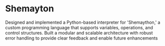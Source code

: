 # Shemayton
Designed and implemented a Python-based interpreter for 'Shemaython,' a custom programming language that supports variables, operations, and control structures. Built a modular and scalable architecture with robust error handling to provide clear feedback and enable future enhancements
